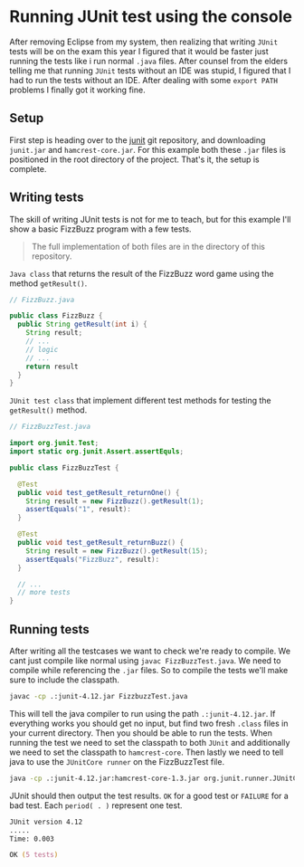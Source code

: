 # Running JUnit test using the console

After removing Eclipse from my system, then realizing that writing `JUnit` tests will be on the exam
this year I figured that it would be faster just running the tests like i run normal `.java` files.
After counsel from the elders telling me that running `JUnit` tests without an IDE was stupid, I
figured that I had to run the tests without an IDE. After dealing with some `export PATH` problems I
finally got it working fine.

## Setup

First step is heading over to the [junit](https://github.com/junit-team/junit4/wiki/Download-and-Install)
git repository, and downloading `junit.jar` and `hamcrest-core.jar`. For this example both these
`.jar` files is positioned in the root directory of the project. That's it, the setup is complete.

## Writing tests

The skill of writing JUnit tests is not for me to teach, but for this example I'll show a basic 
FizzBuzz program with a few tests. 

> The full implementation of both files are in the directory of this repository.

`Java class` that returns the result of the FizzBuzz word game using the method `getResult()`.
```java
// FizzBuzz.java

public class FizzBuzz {
  public String getResult(int i) {
    String result;
    // ...
    // logic
    // ...
    return result
  }
}
```

`JUnit test class` that implement different test methods for testing the `getResult()` method.
```java
// FizzBuzzTest.java

import org.junit.Test;
import static org.junit.Assert.assertEquls;

public class FizzBuzzTest {

  @Test
  public void test_getResult_returnOne() {
    String result = new FizzBuzz().getResult(1);
    assertEquals("1", result):
  }

  @Test
  public void test_getResult_returnBuzz() {
    String result = new FizzBuzz().getResult(15);
    assertEquals("FizzBuzz", result):
  }

  // ...
  // more tests
}
```
## Running tests

After writing all the testcases we want to check we're ready to compile. We cant just compile like
normal using `javac FizzBuzzTest.java`. We need to compile while referencing the `.jar` files. So to
compile the tests we'll make sure to include the classpath.
```zsh
javac -cp .:junit-4.12.jar FizzbuzzTest.java
```
This will tell the java compiler to run using the path `.:junit-4.12.jar`. If everything works you
should get no input, but find two fresh `.class` files in your current directory. Then you should be
able to run the tests. When running the test we need to set the classpath to both `JUnit` and 
additionally we need to set the classpath to `hamcrest-core`. Then lastly we need to tell java to 
use the `JUnitCore runner` on the FizzBuzzTest file. 
```zsh
java -cp .:junit-4.12.jar:hamcrest-core-1.3.jar org.junit.runner.JUnitCore FizzbuzzTest
```

JUnit should then output the test results. `OK` for a good test or `FAILURE` for a bad test.
Each `period( . )` represent one test.
```zsh
JUnit version 4.12
.....
Time: 0.003

OK (5 tests)
```

